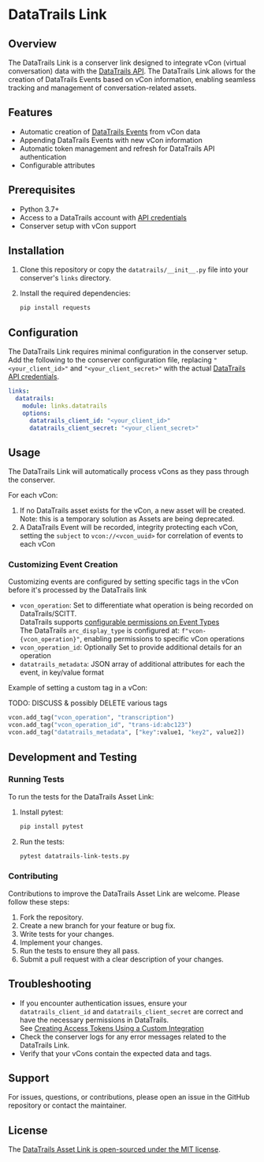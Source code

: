 # DataTrails Link

## Overview

The DataTrails Link is a conserver link designed to integrate vCon (virtual conversation) data with the [DataTrails API](https://docs.datatrails.ai/developers/api-reference/).
The DataTrails Link allows for the creation of DataTrails Events based on vCon information, enabling seamless tracking and management of conversation-related assets.

## Features

- Automatic creation of [DataTrails Events](https://docs.datatrails.ai/developers/api-reference/events-api/) from vCon data
- Appending DataTrails Events with new vCon information
- Automatic token management and refresh for DataTrails API authentication
- Configurable attributes

## Prerequisites

- Python 3.7+
- Access to a DataTrails account with [API credentials](https://docs.datatrails.ai/developers/developer-patterns/getting-access-tokens-using-app-registrations/)
- Conserver setup with vCon support

## Installation

1. Clone this repository or copy the `datatrails/__init__.py` file into your conserver's `links` directory.
2. Install the required dependencies:

   ```bash
   pip install requests
   ```

## Configuration

The DataTrails Link requires minimal configuration in the conserver setup.
Add the following to the conserver configuration file, replacing `"<your_client_id>"` and `"<your_client_secret>"` with the actual [DataTrails API credentials](https://docs.datatrails.ai/developers/developer-patterns/getting-access-tokens-using-app-registrations/).

```yaml
links:
  datatrails:
    module: links.datatrails
    options:
      datatrails_client_id: "<your_client_id>"
      datatrails_client_secret: "<your_client_secret>"
```

## Usage

The DataTrails Link will automatically process vCons as they pass through the conserver.

For each vCon:

1. If no DataTrails asset exists for the vCon, a new asset will be created.  
   Note: this is a temporary solution as Assets are being deprecated.  
1. A DataTrails Event will be recorded, integrity protecting each vCon, setting the `subject` to `vcon://<vcon_uuid>` for correlation of events to each vCon

### Customizing Event Creation

Customizing events are configured by setting specific tags in the vCon before it's processed by the DataTrails link

- `vcon_operation`: Set to differentiate what operation is being recorded on DataTrails/SCITT.  
  DataTrails supports [configurable permissions on Event Types](https://docs.datatrails.ai/platform/administration/sharing-access-outside-your-tenant/#creating-an-obac-policy)  
  The DataTrails `arc_display_type` is configured at: `f"vcon-{vcon_operation}"`, enabling permissions to specific vCon operations
- `vcon_operation_id`: Optionally Set to provide additional details for an operation
- `datatrails_metadata`: JSON array of additional attributes for each the event, in key/value format

Example of setting a custom tag in a vCon:

TODO: DISCUSS & possibly DELETE various tags
```python
vcon.add_tag("vcon_operation", "transcription")
vcon.add_tag("vcon_operation_id", "trans-id:abc123")
vcon.add_tag("datatrails_metadata", ["key":value1, "key2", value2])
```

## Development and Testing

### Running Tests

To run the tests for the DataTrails Asset Link:

1. Install pytest:

   ```bash
   pip install pytest
   ```

2. Run the tests:

   ```bash
   pytest datatrails-link-tests.py
   ```

### Contributing

Contributions to improve the DataTrails Asset Link are welcome.
Please follow these steps:

1. Fork the repository.
1. Create a new branch for your feature or bug fix.
1. Write tests for your changes.
1. Implement your changes.
1. Run the tests to ensure they all pass.
1. Submit a pull request with a clear description of your changes.

## Troubleshooting

- If you encounter authentication issues, ensure your `datatrails_client_id` and `datatrails_client_secret` are correct and have the necessary permissions in DataTrails.  
  See [Creating Access Tokens Using a Custom Integration](https://docs.datatrails.ai/developers/developer-patterns/getting-access-tokens-using-app-registrations/)
- Check the conserver logs for any error messages related to the DataTrails Link.
- Verify that your vCons contain the expected data and tags.

## Support

For issues, questions, or contributions, please open an issue in the GitHub repository or contact the maintainer.

## License

The [DataTrails Asset Link is open-sourced under the MIT license](./LICENSE).
